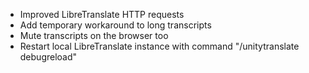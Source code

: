 - Improved LibreTranslate HTTP requests
- Add temporary workaround to long transcripts
- Mute transcripts on the browser too
- Restart local LibreTranslate instance with command "/unitytranslate debugreload"